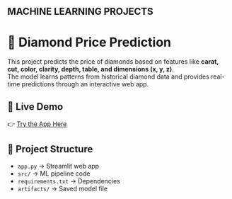 ## MACHINE LEARNING PROJECTS

# 💎 Diamond Price Prediction

This project predicts the price of diamonds based on features like **carat, cut, color, clarity, depth, table, and dimensions (x, y, z)**.  
The model learns patterns from historical diamond data and provides real-time predictions through an interactive web app.

## 🚀 Live Demo
👉 [Try the App Here](https://cloudysky1-diamondpriceprediction2-app-ycrm3s.streamlit.app/)

## 📂 Project Structure
- `app.py` → Streamlit web app
- `src/` → ML pipeline code
- `requirements.txt` → Dependencies
- `artifacts/` → Saved model file
